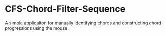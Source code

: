# CFS-Chord-Filter-Sequence
A simple applicaiton for manually identifying chords and constructing chord progressions using the mouse.
